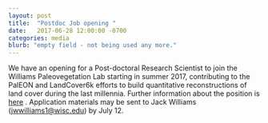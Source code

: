 ```yaml
---
layout: post
title:  "Postdoc Job opening "
date:   2017-06-28 12:00:00 -0700
categories: media
blurb: "empty field - not being used any more."
---
```


We have an opening for a Post-doctoral Research Scientist to join the Williams Paleovegetation Lab starting in summer 2017, contributing to the PalEON and LandCover6k efforts to build quantitative reconstructions of land cover during the last millennia.  Further information about the position is [here](https://github.com/WilliamsPaleoLab/WilliamsPaleoLab.github.io/blob/master/MiscFiles/JobAd_Postdoc_20170627.md) . Application materials may be sent to Jack Williams (jwwilliams1@wisc.edu) by July 12.  
